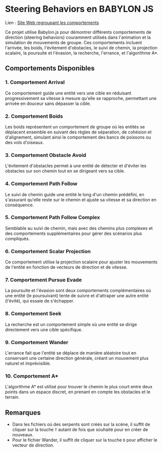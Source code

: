 # Steering Behaviors en BABYLON JS

Lien : [Site Web regroupant les comportements](https://projet-ia-jeux.onrender.com)

Ce projet utilise Babylon.js pour démontrer différents comportements de direction (steering behaviors) couramment utilisés dans l'animation et la simulation de mouvements de groupe. Ces comportements incluent l'arrivée, les boids, l'évitement d'obstacles, le suivi de chemin, la projection scalaire, la poursuite et l'évasion, la recherche, l'errance, et l'algorithme A*.

## Comportements Disponibles

### 1. Comportement Arrival
Ce comportement guide une entité vers une cible en réduisant progressivement sa vitesse à mesure qu'elle se rapproche, permettant une arrivée en douceur sans dépasser la cible.

### 2. Comportement Boids
Les boids représentent un comportement de groupe où les entités se déplacent ensemble en suivant des règles de séparation, de cohésion et d'alignement, simulant ainsi le comportement des bancs de poissons ou des vols d'oiseaux.

### 3. Comportement Obstacle Avoid
L'évitement d'obstacles permet à une entité de détecter et d'éviter les obstacles sur son chemin tout en se dirigeant vers sa cible.

### 4. Comportement Path Follow
Le suivi de chemin guide une entité le long d'un chemin prédéfini, en s'assurant qu'elle reste sur le chemin et ajuste sa vitesse et sa direction en conséquence.

### 5. Comportement Path Follow Complex
Semblable au suivi de chemin, mais avec des chemins plus complexes et des comportements supplémentaires pour gérer des scénarios plus compliqués.

### 6. Comportement Scalar Projection
Ce comportement utilise la projection scalaire pour ajuster les mouvements de l'entité en fonction de vecteurs de direction et de vitesse.

### 7. Comportement Pursue Evade
La poursuite et l'évasion sont deux comportements complémentaires où une entité (le poursuivant) tente de suivre et d'attraper une autre entité (l'évité), qui essaie de s'échapper.

### 8. Comportement Seek
La recherche est un comportement simple où une entité se dirige directement vers une cible spécifique.

### 9. Comportement Wander
L'errance fait que l'entité se déplace de manière aléatoire tout en conservant une certaine direction générale, créant un mouvement plus naturel et imprévisible.

### 10. Comportement A*
L'algorithme A* est utilisé pour trouver le chemin le plus court entre deux points dans un espace discret, en prenant en compte les obstacles et le terrain.

## Remarques

- Dans les fichiers où des serpents sont créés sur la scène, il suffit de cliquer sur la touche `T` autant de fois que souhaité pour en créer de nouveaux.
- Pour le fichier Wander, il suffit de cliquer sur la touche `D` pour afficher le vecteur de direction.
